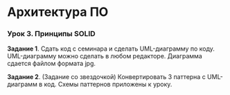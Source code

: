 # Архитектура ПО
### Урок 3. Принципы SOLID

**Задание 1**. Сдать код с семинара и сделать UML-диаграмму по коду. UML-диаграмму можно сделать в любом редакторе. Диаграмма сдается файлом формата jpg.

**Задание 2**. (Задание со звездочкой) Конвертировать 3 паттерна с UML-диаграмм в код. Схемы паттернов приложены к уроку.
